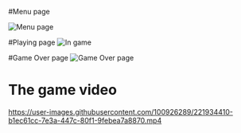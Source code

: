 
#Menu page

![Menu page](https://user-images.githubusercontent.com/100926289/221930574-a99ef7a1-1966-4e01-9472-47bf7af5f3aa.png)

#Playing page
![In game](https://user-images.githubusercontent.com/100926289/221930787-792e5404-9c4a-46b2-ba3a-6cbd3c9feb7d.png)

#Game Over page
![Game Over page](https://user-images.githubusercontent.com/100926289/221931155-95db272b-8607-483f-b10d-4b8a39401125.png)

# The game video
https://user-images.githubusercontent.com/100926289/221934410-b1ec61cc-7e3a-447c-80f1-9febea7a8870.mp4

